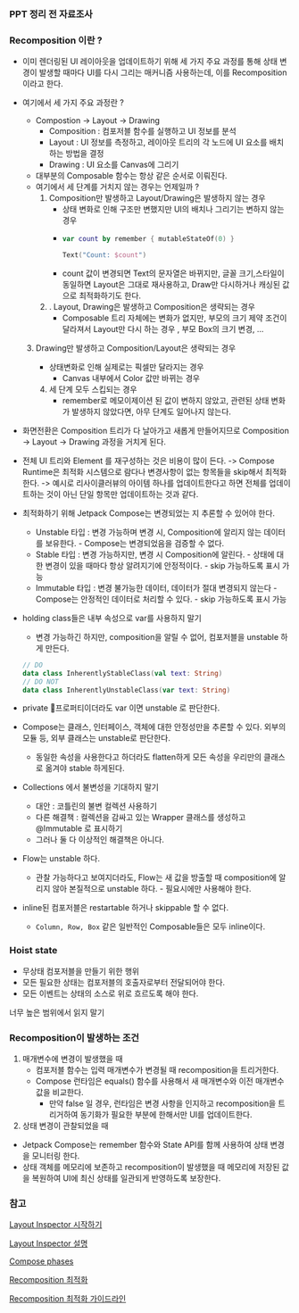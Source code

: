 ### PPT 정리 전 자료조사

### Recomposition 이란 ?

- 이미 렌더링된 UI 레이아웃을 업데이트하기 위해 세 가지 주요 과정를 통해 상태 변경이 발생할 때마다 UI를 다시 그리는 매커니즘 사용하는데, 이를 Recomposition 이라고 한다.
- 여기에서 세 가지 주요 과정란 ?
    - Compostion -> Layout -> Drawing
        - Composition : 컴포저블 함수를 실행하고 UI 정보를 분석
        - Layout : UI 정보를 측정하고, 레이아웃 트리의 각 노드에 UI 요소를 배치하는 방법을 결정
        - Drawing : UI 요소를 Canvas에 그리기
    - 대부분의 Composable 함수는 항상 같은 순서로 이뤄진다.
    - 여기에서 세 단계를 거치지 않는 경우는 언제일까 ?
        1. Composition만 발생하고 Layout/Drawing은 발생하지 않는 경우
            - 상태 변화로 인해 구조만 변했지만 UI의 배치나 그리기는 변하지 않는 경우
            - ```kotlin
			  var count by remember { mutableStateOf(0) }
			  
			  Text("Count: $count")
			  ```
            - count 값이 변경되면 Text의 문자열은 바뀌지만, 글꼴 크기,스타일이 동일하면 Layout은 그대로 재사용하고, Draw만 다시하거나 캐싱된 값으로 최적화하기도 한다.
        2. . Layout, Drawing은 발생하고 Composition은 생략되는 경우
            - Composable 트리 자체에는 변화가 없지만, 부모의 크기 제약 조건이 달라져서 Layout만 다시 하는 경우
              , 부모 Box의 크기 변경, ...

    3. Drawing만 발생하고 Composition/Layout은 생략되는 경우
        - 상태변화로 인해 실제로는 픽셀만 달라지는 경우
            - Canvas 내부에서 Color 값만 바뀌는 경우

        4. 세 단계 모두 스킵되는 경우
            - remember로 메모이제이션 된 값이 변하지 않았고, 관련된 상태 변화가 발생하지 않았다면, 아무 단계도 일어나지 않는다.

- 화면전환은 Composition 트리가 다 날아가고 새롭게 만들어지므로 Composition -> Layout -> Drawing 과정을 거치게 된다.

- 전체 UI 트리와 Element 를 재구성하는 것은 비용이 많이 든다. -> Compose Runtime은 최적화 시스템으로 람다나 변경사항이 없는 항목들을 skip해서 최적화한다. -> 예시로 리사이클러뷰의
  아이템 하나를 업데이트한다고 하면 전체를 업데이트하는 것이 아닌 단일 항목만 업데이트하는 것과 같다.

- 최적화하기 위해 Jetpack Compose는 변경되었는 지 추론할 수 있어야 한다.
    - Unstable 타입 : 변경 가능하며 변경 시, Composition에 알리지 않는 데이터를 보유한다. - Compose는 변경되었음을 검증할 수 없다.
    - Stable 타입 : 변경 가능하지만, 변경 시 Composition에 알린다. - 상태에 대한 변경이 있을 때마다 항상 알려지기에 안정적이다. - skip 가능하도록 표시 가능
    - Immutable 타입 : 변경 불가능한 데이터, 데이터가 절대 변경되지 않는다 - Compose는 안정적인 데이터로 처리할 수 있다. - skip 가능하도록 표시 가능

- holding class들은 내부 속성으로 var를 사용하지 말기
    - 변경 가능하긴 하지만, composition을 알릴 수 없어, 컴포저블을 unstable 하게 만든다.
  ```kotlin
  // DO 
  data class InherentlyStableClass(val text: String) 
  // DO NOT
  data class InherentlyUnstableClass(var text: String)
  ```
- private 프로퍼티이더라도 var 이면 unstable 로 판단한다.
- Compose는 클래스, 인터페이스, 객체에 대한 안정성만을 추론할 수 있다. 외부의 모듈 등, 외부 클래스는 unstable로 판단한다.
    - 동일한 속성을 사용한다고 하더라도 flatten하게 모든 속성을 우리만의 클래스로 옮겨야 stable 하게된다.
- Collections 에서 불변성을 기대하지 말기
    - 대안 : 코틀린의 불변 컬렉션 사용하기
    - 다른 해결책 : 컬렉션을 감싸고 있는 Wrapper 클래스를 생성하고 @Immutable 로 표시하기
    - 그러나 둘 다 이상적인 해결책은 아니다.
- Flow는 unstable 하다.
    - 관찰 가능하다고 보여지더라도, Flow는 새 값을 방출할 때 composition에 알리지 않아 본질적으로 unstable 하다. - 필요시에만 사용해야 한다.
- inline된 컴포저블은 restartable 하거나 skippable 할 수 없다.
    - `Column, Row, Box` 같은 일반적인 Composable들은 모두 inline이다.

### Hoist state

- 무상태 컴포저블을 만들기 위한 행위
- 모든 필요한 상태는 컴포저블의 호출자로부터 전달되어야 한다.
- 모든 이벤트는 상태의 소스로 위로 흐르도록 해야 한다.

너무 높은 범위에서 읽지 말기

### Recomposition이 발생하는 조건

1. 매개변수에 변경이 발생했을 때
    - 컴포저블 함수는 입력 매개변수가 변경될 때 recomposition을 트리거한다.
    - Compose 런타임은 equals() 함수를 사용해서 새 매개변수와 이전 매개변수 값을 비교한다.
        - 만약 false 일 경우, 런타임은 변경 사항을 인지하고 recomposition을 트리거하여 동기화가 필요한 부분에 한해서만 UI를 업데이트한다.
2. 상태 변경이 관찰되었을 때

- Jetpack Compose는 remember 함수와 State API를 함께 사용하여 상태 변경을 모니터링 한다.
- 상태 객체를 메모리에 보존하고 recomposition이 발생했을 때 메모리에 저장된 값을 복원하여 UI에 최신 상태를 일관되게 반영하도록 보장한다.

### 참고

[Layout Inspector 시작하기](https://developer.android.com/studio/debug/layout-inspector)

[Layout Inspector 설명](https://developer.android.com/develop/ui/compose/tooling/debug)

[Compose phases](https://developer.android.com/develop/ui/compose/phases)

[Recomposition 최적화](https://proandroiddev.com/optimize-app-performance-by-mastering-stability-in-jetpack-compose-69f40a8c785d)

[Recomposition 최적화 가이드라인](https://proandroiddev.com/6-jetpack-compose-guidelines-to-optimize-your-app-performance-be18533721f9)
